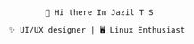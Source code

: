 <div align=center > <!-- <img src="https://raw.githubusercontent.com/coderjojo/coderjojo/master/img/github.gif" width=100><div align="center">-->
<!--  <img  src="http://www.nyan.cat/cats/original.gif" width="85" /><br> -->
<!--  <img  src="https://github.githubassets.com/images/mona-loading-dark.gif" width="85" /><br> -->
  <!--<pre><code> 👋 Hi there Im tsjazil</code></pre>-->
  <p><samp>
     👋 Hi there Im Jazil T S<br>
     
  </samp>
</p>

<!--  <img  src="http://www.nyan.cat/cats/original.gif" width="75" />-->
  <pre>✨ UI/UX designer | 🖥️ Linux Enthusiast </code></pre>
  </div>





<!--
**tsjazil/tsjazil** is a ✨ _special_ ✨ repository because its `README.md` (this file) appears on your GitHub profile.
[<img src="https://img.shields.io/badge/Twitter-tsjazil-blue">](https://twitter.com/tsjazil)
[<img src="https://img.shields.io/badge/email-tsjazil%40gmail.com-green">](mailto:tsjazil@gmail.com)
🖥️ 👨‍💻


[<img align="left" alt="codeSTACKr | Twitter" width="22px" src="https://cdn.jsdelivr.net/npm/simple-icons@v3/icons/twitter.svg">](twitter)
[<img align="left" alt="codeSTACKr | LinkedIn" width="22px" src="https://cdn.jsdelivr.net/npm/simple-icons@v3/icons/linkedin.svg">](linkedin)
[<img align="left" alt="codeSTACKr | Instagram" width="22px" src="https://cdn.jsdelivr.net/npm/simple-icons@v3/icons/instagram.svg">](www.instagram.com)



<p align="center">
<br/>
<a href="https://twitter.com/spida_rwin">
  <img alt="guilyx | Twitter" width="35px" src="https://image.flaticon.com/icons/svg/2111/2111703.svg" />
</a>
<a href="https://www.linkedin.com/in/erwinlejeune-lkn">
  <img alt="guilyx's LinkdeIN" width="35px" src="https://image.flaticon.com/icons/svg/2111/2111465.svg" />
</a>
<a href="https://www.facebook.com/erwin.lejeune">
  <img alt="guilyx's Facebook" width="35px" src="https://image.flaticon.com/icons/svg/2111/2111342.svg" />
</a>
<a href="https://www.instagram.com/spid_erwin">
  <img alt="guilyx's Instagram" width="35px" src="https://image.flaticon.com/icons/svg/2111/2111421.svg" />
</a>
<a href="https://open.spotify.com/user/11147618695?si=zZFn6uAGRLyoU02lsG50GA">
  <img alt="guilyx's Spotify" width="35px" src="https://image.flaticon.com/icons/svg/2111/2111627.svg" />
</a>
</p>

<samp style="font-size:8px"> [Instagram](www.instagram.com/tsjazil) |  <samp> [twitter](www.twitter.com/tsjazil)</samp><br></p6> </samp><br>
</div>

Here are some ideas to get you started:

- 🔭 I’m currently working on ...
- 🌱 I’m currently learning ...
- 👯 I’m looking to collaborate on ...
- 🤔 I’m looking for help with ...
- 💬 Ask me about ...
- 📫 How to reach me: ...
- 😄 Pronouns: ...
- ⚡ Fun fact: ...
-->
